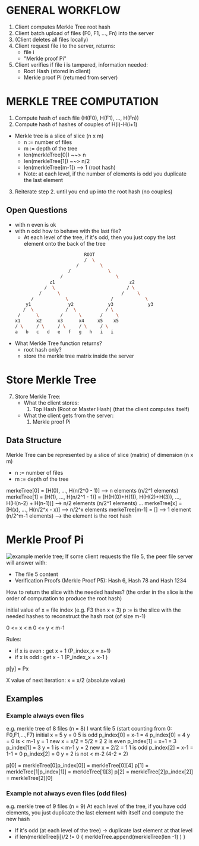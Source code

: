 # GENERAL WORKFLOW

1. Client computes Merkle Tree root hash
2. Client batch upload of files (F0, F1, ..., Fn) into the server
3. (Client deletes all files locally)
4. Client request file i to the server, returns:
   - file i
   - "Merkle proof Pi"
5. Client verifies if file i is tampered, information needed:
   - Root Hash (stored in client)
   - Merkle proof Pi (returned from server)

# MERKLE TREE COMPUTATION

1. Compute hash of each file (H(F0), H(F1), ..., H(Fn))
2. Compute hash of hashes of couples of H(i)-H(i+1)

- Merkle tree is a slice of slice (n x m)
  - n := number of files
  - m := depth of the tree
  - len(merkleTree[0]) ~~> n
  - len(merkleTree[1]) ~~> n/2
  - len(merkleTree[m-1]) --> 1 (root hash)
  - Note: at each level, if the number of elements is odd you duplicate the last element

3. Reiterate step 2. until you end up into the root hash (no couples)

## Open Questions

- with n even is ok
- with n odd how to behave with the last file?
  - At each level of the tree, if it's odd, then you just copy the last element onto the back of the tree
  ```bash
                            ROOT
                            /  \
                         /        \
                      /              \
                   /                    \
               z1                            z2
             /  \                           / \
           /      \                       /     \
        /            \                /            \
      y1              y2             y3             y3
     /  \            /  \           / \
   /      \        /      \       /     \
  x1      x2      x3      x4     x5    x5
  / \     / \     / \     / \     / \
  a   b   c   d   e   f   g   h   i   i
  ```
- What Merkle Tree function returns?
  - root hash only?
  - store the merkle tree matrix inside the server

# Store Merkle Tree

7. Store Merkle Tree:
   - What the client stores:
     1. Top Hash (Root or Master Hash) (that the client computes itself)
   - What the client gets from the server:
     1. Merkle proof Pi

## Data Structure

Merkle Tree can be represented by a slice of slice (matrix)
of dimension (n x m)

- n := number of files
- m := depth of the tree

merkeTree[0] = [H(0), ..., H(n/2^0 - 1)] --> n elements (n/2^1 elements)
merkeTree[1] = [H(1), ..., H(n/2^1 - 1)] = [H(H(0)+H(1)), H(H(2)+H(3)), ..., H(H(n-2) + H(n-1))] --> n/2 elements (n/2^1 elements)
...
merkeTree[x] = [H(x), ..., H(n/2^x - x)] --> n/2^x elements
merkeTree[m-1] = [] --> 1 element (n/2^m-1 elements) --> the element is the root hash

# Merkle Proof Pi

![example merkle tree](./assets/merkle_tree.png "example merkle tree");
If some client requests the file 5, the peer file server will answer with:

- The file 5 content
- Verification Proofs (Merkle Proof P5): Hash 6, Hash 78 and Hash 1234

How to return the slice with the needed hashes? (the order in the slice is the order of computation to produce the root hash)

initial value of x = file index (e.g. F3 then x = 3)
p := is the slice with the needed hashes to reconstruct the hash root (of size m-1)

0 <= x < n
0 <= y < m-1

Rules:

- if x is even : get x + 1 (P_index_x = x+1)
- if x is odd : get x - 1 (P_index_x = x-1 )

p[y] = Px

X value of next iteration:
x = x/2 (absolute value)

## Examples

### Example always even files

e.g. merkle tree of 8 files (n = 8)
I want file 5 (start counting from 0: F0,F1,...,F7)
initial x = 5
y = 0
5 is odd
p_index[0] = x-1 = 4
p_index[0] = 4
y = 0 is < m-1
y = 1
new x = x/2 = 5/2 = 2
2 is even
p_index[1] = x+1 = 3
p_index[1] = 3
y = 1 is < m-1
y = 2
new x = 2/2 = 1
1 is odd
p_index[2] = x-1 = 1-1 = 0
p_index[2] = 0
y = 2 is not < m-2 (4-2 = 2)

p[0] = merkleTree[0]p_index[0]] = merkleTree[0][4]
p[1] = merkleTree[1]p_index[1]] = merkleTree[1][3]
p[2] = merkleTree[2]p_index[2]] = merkleTree[2][0]

### Example not always even files (odd files)

e.g. merkle tree of 9 files (n = 9)
At each level of the tree, if you have odd elements, you just duplicate the last element with itself and compute the new hash

- If it's odd (at each level of the tree) -> duplicate last element at that level
- if len(merkleTree[i])/2 != 0 {
  merkleTree.append(merkleTree(len -1) )
  }
